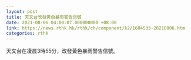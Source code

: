 ```yaml
---
layout: post
title: 天文台改發黃色暴雨警告信號
date: 2021-08-06 04:00:07.000000000 +08:00
link: https://news.rthk.hk/rthk/ch/component/k2/1604533-20210806.htm
categories: rthk
---
```


天文台在凌晨3時55分，改發黃色暴雨警告信號。
